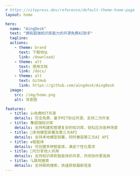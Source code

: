 ```yaml
---
# https://vitepress.dev/reference/default-theme-home-page
layout: home

hero:
  name: "AingDesk"
  text: "拥有超强知识库能力的开源免费AI助手"
  tagline: 
  actions:
    - theme: brand
      text: 下载地址
      link: /download/
    - theme: alt
      text: 使用文档
      link: /docs/
    - theme: alt
      text: GitHub
      link: https://github.com/aingdesk/AingDesk
  image:
    src: /img/home.png
    alt: 背景图

features:
  - title: 👍免费MIT开源
    details: 完全免费，基于MIT协议开源，支持二次开发
  - title: 📚️超强知识库
    details: 支持构建和管理复杂的知识库，轻松应对各种场景
  - title: 🚀本地模型部署及第三方API
    details: 支持本地模型部署，同时兼容第三方AI API
  - title: ❇️智能体
    details: 可创建多种智能体，满足个性化需求
  - title: 🤝可分享他人共用
    details: 支持知识库和智能体的共享，共同协作更高效
  - title: 🔍️联网搜索
    details: 支持联网搜索，快速获取最新信息
---
```


